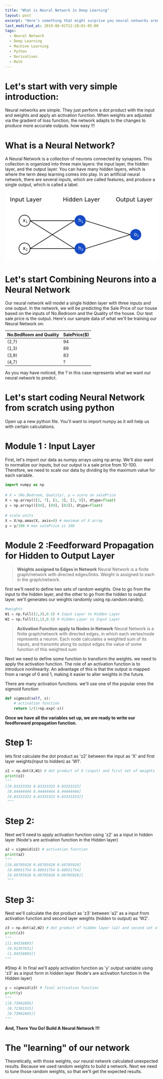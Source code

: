 ```yaml
---
title: "What is Neural Network in Deep Learning"
layout: post
excerpt: "Here’s something that might surprise you neural networks aren’t that complicated! The term “neural network” gets used as a buzzword a lot, but in reality they’re often much simpler than people imagine. This post is intended for complete beginners. We’ll understand how neural networks work while implementing one from scratch in Python."
last_modified_at: 2019-08-01T12:20:01-05:00
tags:
  - Neural Network
  - Deep Learning
  - Machine Learning
  - Python
  - Derivatives
  - Math
---
```

# Let's start with very simple introduction:
Neural networks are simple. They just perform a dot product with the input and weights and apply an activation function. When weights are adjusted via the gradient of loss function, the network adapts to the changes to produce more accurate outputs. how easy !!!

# What is a Neural Network?
A Neural Network is a collection of neurons connected by synapses. This collection is organized into three main layers: the input layer, the hidden layer, and the output layer. You can have many hidden layers, which is where the term deep learning comes into play. In an artificial neural network, there are several inputs, which are called features, and produce a single output, which is called a label.

![Neural Network](_screenshots/NN.png)

# Let's start Combining Neurons into a Neural Network
Our neural network will model a single hidden layer with three inputs and one output. In the network, we will be predicting the Sale Price of our house based on the inputs of No.Bedroom and the Quality of the house. Our test sale price is the output. Here's our sample data of what we'll be training our Neural Network on:

| No.BedRoom and Quality | SalePrice($) |
| ------------ | ------------ |
| (2,7) | 94 |
| (1,3) | 89 |
| (3,9) | 83 |
| (4,7) | ? |

As you may have noticed, the ? in this case represents what we want our neural network to predict.

# Let's start coding Neural Network from scratch using python
Open up a new python file. You'll want to import numpy as it will help us with certain calculations.
# Module 1 : Input Layer
First, let's import our data as numpy arrays using np.array. We'll also want to normalize our inputs, but our output is a sale price from 10-100. Therefore, we need to scale our data by dividing by the maximum value for each variable.
```python
import numpy as np

# X = (No.Bedroom, Quality), y = score on salePrice
X = np.array(([2, 7], [1, 3], [3, 9]), dtype=float)
y = np.array(([94], [89], [83]), dtype=float)

# scale units
X = X/np.amax(X, axis=0) # maximum of X array
y = y/100 # max salePrice is 100
```
# Module 2 :Feedforward Propagation for Hidden to Output Layer
> **Weights assigned to Edges in Network**
Neural Network is a finite graph/network with directed edges/links. Weight is assigned to each in the graph/network.

first we'll need to define two sets of random weights. One to go from the input to the hidden layer, and the other to go from the hidden to output layer. we'll generates our weights randomly using np.random.randn().
```python
#weights
W1 = np.full((2,3),0.5) # Input Layer to Hidden Layer
W2 = np.full((3,1),0.5) # Hidden Layer to Input Layer
```
> **Activation Function apply to Nodes in Network**
Neural Network is a finite graph/network with directed edges, in which each vertex/node represents a neuron. Each node calculates a weighted sum of its inputs, and transmits along its output edges the value of some function of this weighted sum

Next we need to define some function to transform the weights. we need to apply the activation function. The role of an activation function is to introduce nonlinearity. An advantage of this is that the output is mapped from a range of 0 and 1, making it easier to alter weights in the future.

There are many activation functions. we'll use one of the popular ones the sigmoid function
```python
def sigmoid(self, s):
    # activation function 
    return 1/(1+np.exp(-s))
```
**Once we have all the variables set up, we are ready to write our feedforward propagation function.**

# Step 1:
lets first calculate the dot product as 'z2' between the input as 'X' and first layer weights(input to hidden) as 'W1'.
```python
z2 = np.dot(X,W1) # dot product of X (input) and first set of weights
print(z2)
"""
[[0.83333333 0.83333333 0.83333333]
 [0.44444444 0.44444444 0.44444444]
 [0.83333333 0.83333333 0.83333333]]
 """
```
# Step 2:
Next we'll need to apply activation function using 'z2' as a input in hidden layer (Node's are activation function in the Hidden layer)
```python
a2 = sigmoid(z2) # activation function
print(a2)
"""
[[0.69705928 0.69705928 0.69705928]
 [0.60931754 0.60931754 0.60931754]
 [0.69705928 0.69705928 0.69705928]]
 """
```
# Step 3:
Next we'll calculate the dot product as 'z3' between 'a2' as a input from activation function and second layer weights (hidden to output) as 'W2'.
```python
z3 = np.dot(a2,W2) # dot product of hidden layer (a2) and second set of  weights
print(z3)
"""
[[1.04558893]
 [0.91397631]
 [1.04558893]]
"""
```
#Step 4:
In final we'll apply activation function as 'y' output variable using 'z3' as a input form in hidden layer (Node's are activation function in the Hidden layer)
```python
y = sigmoid(z3) # final activation function
print(y)
"""
[[0.73992695]
 [0.71381315]
 [0.73992695]]
"""
```
**And, There You Go! Build A Neural Network !!!**

# The "learning" of our network
Theoretically, with those weights, our neural network calculated unexpected results. Because we used random weights to build a network. Next we need to tune those random weights, so that we'll get the expected results.



